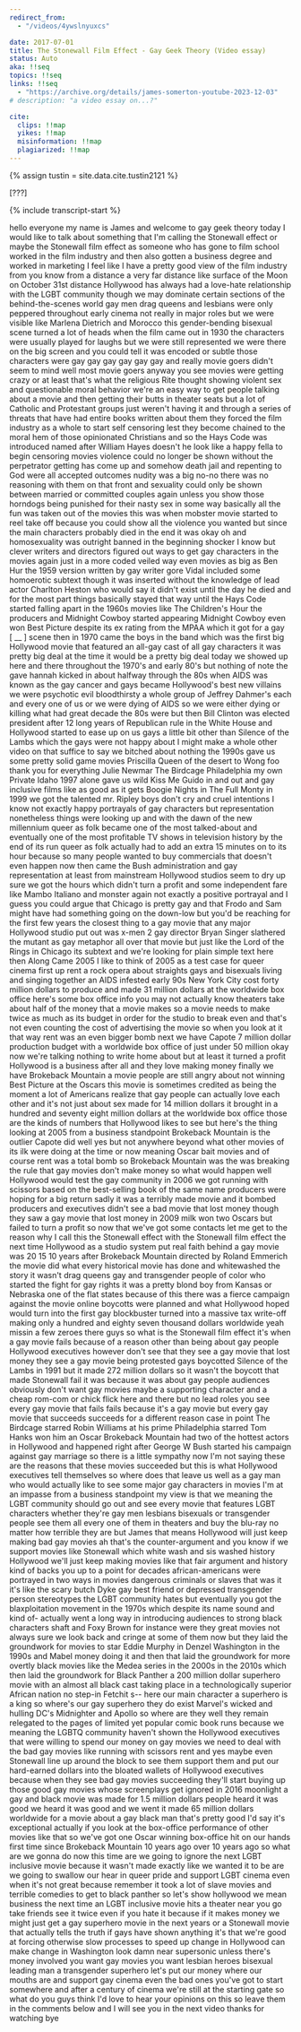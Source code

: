 ```yaml
---
redirect_from:
  - "/videos/4ywslnyuxcs"

date: 2017-07-01
title: The Stonewall Film Effect - Gay Geek Theory (Video essay)
status: Auto
aka: !!seq
topics: !!seq
links: !!seq
  - "https://archive.org/details/james-somerton-youtube-2023-12-03"
# description: "a video essay on...?"

cite:
  clips: !!map
  yikes: !!map
  misinformation: !!map
  plagiarized: !!map
---
```

{% assign tustin = site.data.cite.tustin2121 %}

<compare>
<credits class="desc">

[???]

</credits>
</compare>

{% include transcript-start %}

hello everyone my name is James and welcome to gay geek theory today I would
like to talk about something that I'm calling the Stonewall effect or maybe the
Stonewall film effect as someone who has gone to film school worked in the film
industry and then also gotten a business degree and worked in marketing I feel
like I have a pretty good view of the film industry from you know from a
distance a very far distance like surface of the Moon on October 31st distance
Hollywood has always had a love-hate relationship with the LGBT community though
we may dominate certain sections of the behind-the-scenes world gay men drag
queens and lesbians were only peppered throughout early cinema not really in
major roles but we were visible like Marlena Dietrich and Morocco this
gender-bending bisexual scene turned a lot of heads when the film came out in
1930 the characters were usually played for laughs but we were still represented
we were there on the big screen and you could tell it was encoded or subtle
those characters were gay gay gay gay gay gay and really movie goers didn't seem
to mind well most movie goers anyway you see movies were getting crazy or at
least that's what the religious Rite thought showing violent sex and
questionable moral behavior we're an easy way to get people talking about a
movie and then getting their butts in theater seats but a lot of Catholic and
Protestant groups just weren't having it and through a series of threats that
have had entire books written about them they forced the film industry as a
whole to start self censoring lest they become chained to the moral hem of those
opinionated Christians and so the Hays Code was introduced named after William
Hayes doesn't he look like a happy fella to begin censoring movies violence
could no longer be shown without the perpetrator getting has come up and somehow
death jail and repenting to God were all accepted outcomes nudity was a big
no-no there was no reasoning with them on that front and sexuality could only be
shown between married or committed couples again unless you show those horndogs
being punished for their nasty sex in some way basically all the fun was taken
out of the movies this was when mobster movie started to reel take off because
you could show all the violence you wanted but since the main characters
probably died in the end it was okay oh and homosexuality was outright banned in
the beginning shocker I know but clever writers and directors figured out ways
to get gay characters in the movies again just in a more coded veiled way even
movies as big as Ben Hur the 1959 version written by gay writer gore Vidal
included some homoerotic subtext though it was inserted without the knowledge of
lead actor Charlton Heston who would say it didn't exist until the day he died
and for the most part things basically stayed that way until the Hays Code
started falling apart in the 1960s movies like The Children's Hour the producers
and Midnight Cowboy started appearing Midnight Cowboy even won Best Picture
despite its ex rating from the MPAA which it got for a gay [ __ ] scene then in
1970 came the boys in the band which was the first big Hollywood movie that
featured an all-gay cast of all gay characters it was pretty big deal at the
time it would be a pretty big deal today we showed up here and there throughout
the 1970's and early 80's but nothing of note the gave hannah kicked in about
halfway through the 80s when AIDS was known as the gay cancer and gays became
Hollywood's best new villains we were psychotic evil bloodthirsty a whole group
of Jeffrey Dahmer's each and every one of us or we were dying of AIDS so we were
either dying or killing what had great decade the 80s were but then Bill Clinton
was elected president after 12 long years of Republican rule in the White House
and Hollywood started to ease up on us gays a little bit other than Silence of
the Lambs which the gays were not happy about I might make a whole other video
on that suffice to say we bitched about nothing the 1990s gave us some pretty
solid game movies Priscilla Queen of the desert to Wong foo thank you for
everything Julie Newmar The Birdcage Philadelphia my own Private Idaho 1997
alone gave us wild Kiss Me Guido in and out and gay inclusive films like as good
as it gets Boogie Nights in The Full Monty in 1999 we got the talented mr.
Ripley boys don't cry and cruel intentions I know not exactly happy portrayals
of gay characters but representation nonetheless things were looking up and with
the dawn of the new millennium queer as folk became one of the most talked-about
and eventually one of the most profitable TV shows in television history by the
end of its run queer as folk actually had to add an extra 15 minutes on to its
hour because so many people wanted to buy commercials that doesn't even happen
now then came the Bush administration and gay representation at least from
mainstream Hollywood studios seem to dry up sure we got the hours which didn't
turn a profit and some independent fare like Mambo Italiano and monster again
not exactly a positive portrayal and I guess you could argue that Chicago is
pretty gay and that Frodo and Sam might have had something going on the down-low
but you'd be reaching for the first few years the closest thing to a gay movie
that any major Hollywood studio put out was x-men 2 gay director Bryan Singer
slathered the mutant as gay metaphor all over that movie but just like the Lord
of the Rings in Chicago its subtext and we're looking for plain simple text here
then Along Came 2005 I like to think of 2005 as a test case for queer cinema
first up rent a rock opera about straights gays and bisexuals living and singing
together an AIDS infested early 90s New York City cost forty million dollars to
produce and made 31 million dollars at the worldwide box office here's some box
office info you may not actually know theaters take about half of the money that
a movie makes so a movie needs to make twice as much as its budget in order for
the studio to break even and that's not even counting the cost of advertising
the movie so when you look at it that way rent was an even bigger bomb next we
have Capote 7 million dollar production budget with a worldwide box office of
just under 50 million okay now we're talking nothing to write home about but at
least it turned a profit Hollywood is a business after all and they love making
money finally we have Brokeback Mountain a movie people are still angry about
not winning Best Picture at the Oscars this movie is sometimes credited as being
the moment a lot of Americans realize that gay people can actually love each
other and it's not just about sex made for 14 million dollars it brought in a
hundred and seventy eight million dollars at the worldwide box office those are
the kinds of numbers that Hollywood likes to see but here's the thing looking at
2005 from a business standpoint Brokeback Mountain is the outlier Capote did
well yes but not anywhere beyond what other movies of its ilk were doing at the
time or now meaning Oscar bait movies and of course rent was a total bomb so
Brokeback Mountain was the was breaking the rule that gay movies don't make
money so what would happen well Hollywood would test the gay community in 2006
we got running with scissors based on the best-selling book of the same name
producers were hoping for a big return sadly it was a terribly made movie and it
bombed producers and executives didn't see a bad movie that lost money though
they saw a gay movie that lost money in 2009 milk won two Oscars but failed to
turn a profit so now that we've got some contacts let me get to the reason why I
call this the Stonewall effect with the Stonewall film effect the next time
Hollywood as a studio system put real faith behind a gay movie was 20 15 10
years after Brokeback Mountain directed by Roland Emmerich the movie did what
every historical movie has done and whitewashed the story it wasn't drag queens
gay and transgender people of color who started the fight for gay rights it was
a pretty blond boy from Kansas or Nebraska one of the flat states because of
this there was a fierce campaign against the movie online boycotts were planned
and what Hollywood hoped would turn into the first gay blockbuster turned into a
massive tax write-off making only a hundred and eighty seven thousand dollars
worldwide yeah missin a few zeroes there guys so what is the Stonewall film
effect it's when a gay movie fails because of a reason other than being about
gay people Hollywood executives however don't see that they see a gay movie that
lost money they see a gay movie being protested gays boycotted Silence of the
Lambs in 1991 but it made 272 million dollars so it wasn't the boycott that made
Stonewall fail it was because it was about gay people audiences obviously don't
want gay movies maybe a supporting character and a cheap rom-com or chick flick
here and there but no lead roles you see every gay movie that fails fails
because it's a gay movie but every gay movie that succeeds succeeds for a
different reason case in point The Birdcage starred Robin Williams at his prime
Philadelphia starred Tom Hanks won him an Oscar Brokeback Mountain had two of
the hottest actors in Hollywood and happened right after George W Bush started
his campaign against gay marriage so there is a little sympathy now I'm not
saying these are the reasons that these movies succeeded but this is what
Hollywood executives tell themselves so where does that leave us well as a gay
man who would actually like to see some major gay characters in movies I'm at an
impasse from a business standpoint my view is that we meaning the LGBT community
should go out and see every movie that features LGBT characters whether they're
gay men lesbians bisexuals or transgender people see them all every one of them
in theaters and buy the blu-ray no matter how terrible they are but James that
means Hollywood will just keep making bad gay movies ah that's the
counter-argument and you know if we support movies like Stonewall which white
wash and sis washed history Hollywood we'll just keep making movies like that
fair argument and history kind of backs you up to a point for decades
african-americans were portrayed in two ways in movies dangerous criminals or
slaves that was it it's like the scary butch Dyke gay best friend or depressed
transgender person stereotypes the LGBT community hates but eventually you got
the blaxploitation movement in the 1970s which despite its name sound and kind
of- actually went a long way in introducing audiences to strong black characters
shaft and Foxy Brown for instance were they great movies not always sure we look
back and cringe at some of them now but they laid the groundwork for movies to
star Eddie Murphy in Denzel Washington in the 1990s and Mabel money doing it and
then that laid the groundwork for more overtly black movies like the Medea
series in the 2000s in the 2010s which then laid the groundwork for Black
Panther a 200 million dollar superhero movie with an almost all black cast
taking place in a technologically superior African nation no step-in Fetchit s--
here our main character a superhero is a king so where's our gay superhero they
do exist Marvel's wicked and hulling DC's Midnighter and Apollo so where are
they well they remain relegated to the pages of limited yet popular comic book
runs because we meaning the LGBTQ community haven't shown the Hollywood
executives that were willing to spend our money on gay movies we need to deal
with the bad gay movies like running with scissors rent and yes maybe even
Stonewall line up around the block to see them support them and put our
hard-earned dollars into the bloated wallets of Hollywood executives because
when they see bad gay movies succeeding they'll start buying up those good gay
movies whose screenplays get ignored in 2016 moonlight a gay and black movie was
made for 1.5 million dollars people heard it was good we heard it was good and
we went it made 65 million dollars worldwide for a movie about a gay black man
that's pretty good I'd say it's exceptional actually if you look at the
box-office performance of other movies like that so we've got one Oscar winning
box-office hit on our hands first time since Brokeback Mountain 10 years ago
over 10 years ago so what are we gonna do now this time are we going to ignore
the next LGBT inclusive movie because it wasn't made exactly like we wanted it
to be are we going to swallow our hear in queer pride and support LGBT cinema
even when it's not great because remember it took a lot of slave movies and
terrible comedies to get to black panther so let's show hollywood we mean
business the next time an LGBT inclusive movie hits a theater near you go take
friends see it twice even if you hate it because if it makes money we might just
get a gay superhero movie in the next years or a Stonewall movie that actually
tells the truth if gays have shown anything it's that we're good at forcing
otherwise slow processes to speed up change in Hollywood can make change in
Washington look damn near supersonic unless there's money involved you want gay
movies you want lesbian heroes bisexual leading man a transgender superhero
let's put our money where our mouths are and support gay cinema even the bad
ones you've got to start somewhere and after a century of cinema we're still at
the starting gate so what do you guys think I'd love to hear your opinions on
this so leave them in the comments below and I will see you in the next video
thanks for watching bye